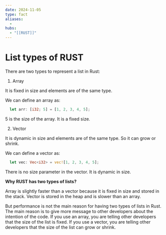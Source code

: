 ```yaml
---
date: 2024-11-05
type: fact
aliases:
  -
hubs:
  - "[[RUST]]"
---
```


# List types of RUST

There are two types to represent a list in Rust:

1. Array

It is fixed in size and elements are of the same type.

We can define an array as:

```rust
  let arr: [i32; 5] = [1, 2, 3, 4, 5];
  ```
5 is the size of the array. It is a fixed size.


2. Vector

It is dynamic in size and elements are of the same type. So it can grow or shrink.

We can define a vector as:

```rust
  let vec: Vec<i32> = vec![1, 2, 3, 4, 5];

```
There is no size parameter in the vector. It is dynamic in size.


**Why RUST has two types of lists?**

Array is slightly faster than a vector because it is fixed in size and stored in the stack. Vector is stored in the heap and is slower than an array.

But performance is not the main reason for having two types of lists in Rust. The main reason is to give more message to other developers about the intention of the code. If you use an array, you are telling other developers that the size of the list is fixed. If you use a vector, you are telling other developers that the size of the list can grow or shrink.
